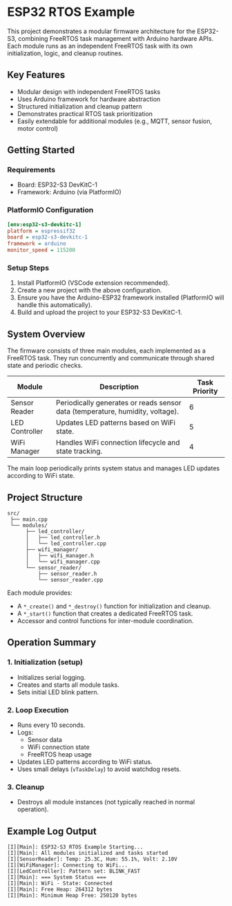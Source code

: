 # ESP32 RTOS Example

This project demonstrates a modular firmware architecture for the ESP32-S3, combining FreeRTOS task management with Arduino hardware APIs. Each module runs as an independent FreeRTOS task with its own initialization, logic, and cleanup routines.

## Key Features

* Modular design with independent FreeRTOS tasks
* Uses Arduino framework for hardware abstraction
* Structured initialization and cleanup pattern
* Demonstrates practical RTOS task prioritization
* Easily extendable for additional modules (e.g., MQTT, sensor fusion, motor control)

## Getting Started

### Requirements

* Board: ESP32-S3 DevKitC-1
* Framework: Arduino (via PlatformIO)

### PlatformIO Configuration
```ini
[env:esp32-s3-devkitc-1]
platform = espressif32
board = esp32-s3-devkitc-1
framework = arduino
monitor_speed = 115200
```

### Setup Steps

1. Install PlatformIO (VSCode extension recommended).
2. Create a new project with the above configuration.
3. Ensure you have the Arduino-ESP32 framework installed (PlatformIO will handle this automatically).
4. Build and upload the project to your ESP32-S3 DevKitC-1.

## System Overview

The firmware consists of three main modules, each implemented as a FreeRTOS task. They run concurrently and communicate through shared state and periodic checks.

| Module | Description | Task Priority |
|--------|-------------|---------------|
| Sensor Reader | Periodically generates or reads sensor data (temperature, humidity, voltage). | 6 |
| LED Controller | Updates LED patterns based on WiFi state. | 5 |
| WiFi Manager | Handles WiFi connection lifecycle and state tracking. | 4 |

The main loop periodically prints system status and manages LED updates according to WiFi state.

## Project Structure
```
src/
 ├── main.cpp
 └── modules/
      ├── led_controller/
      │   ├── led_controller.h
      │   └── led_controller.cpp
      ├── wifi_manager/
      │   ├── wifi_manager.h
      │   └── wifi_manager.cpp
      └── sensor_reader/
          ├── sensor_reader.h
          └── sensor_reader.cpp
```

Each module provides:

* A `*_create()` and `*_destroy()` function for initialization and cleanup.
* A `*_start()` function that creates a dedicated FreeRTOS task.
* Accessor and control functions for inter-module coordination.

## Operation Summary

### 1. Initialization (setup)

* Initializes serial logging.
* Creates and starts all module tasks.
* Sets initial LED blink pattern.

### 2. Loop Execution

* Runs every 10 seconds.
* Logs:
  * Sensor data
  * WiFi connection state
  * FreeRTOS heap usage
* Updates LED patterns according to WiFi status.
* Uses small delays (`vTaskDelay`) to avoid watchdog resets.

### 3. Cleanup

* Destroys all module instances (not typically reached in normal operation).

## Example Log Output
```
[I][Main]: ESP32-S3 RTOS Example Starting...
[I][Main]: All modules initialized and tasks started
[I][SensorReader]: Temp: 25.3C, Hum: 55.1%, Volt: 2.10V
[I][WiFiManager]: Connecting to WiFi...
[I][LedController]: Pattern set: BLINK_FAST
[I][Main]: === System Status ===
[I][Main]: WiFi - State: Connected
[I][Main]: Free Heap: 264312 bytes
[I][Main]: Minimum Heap Free: 250120 bytes
```